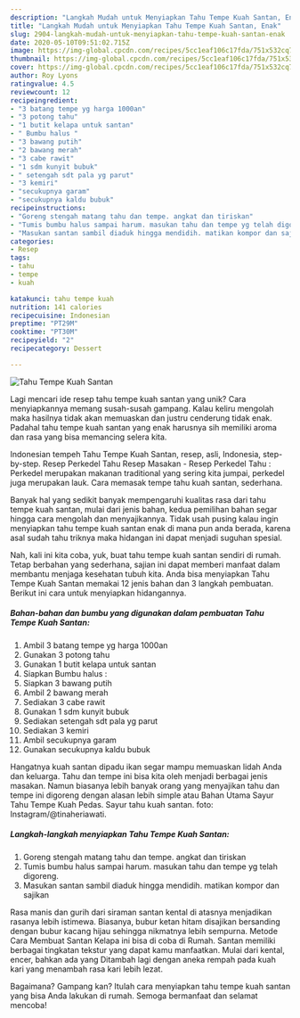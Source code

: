 ```yaml
---
description: "Langkah Mudah untuk Menyiapkan Tahu Tempe Kuah Santan, Enak"
title: "Langkah Mudah untuk Menyiapkan Tahu Tempe Kuah Santan, Enak"
slug: 2904-langkah-mudah-untuk-menyiapkan-tahu-tempe-kuah-santan-enak
date: 2020-05-10T09:51:02.715Z
image: https://img-global.cpcdn.com/recipes/5cc1eaf106c17fda/751x532cq70/tahu-tempe-kuah-santan-foto-resep-utama.jpg
thumbnail: https://img-global.cpcdn.com/recipes/5cc1eaf106c17fda/751x532cq70/tahu-tempe-kuah-santan-foto-resep-utama.jpg
cover: https://img-global.cpcdn.com/recipes/5cc1eaf106c17fda/751x532cq70/tahu-tempe-kuah-santan-foto-resep-utama.jpg
author: Roy Lyons
ratingvalue: 4.5
reviewcount: 12
recipeingredient:
- "3 batang tempe yg harga 1000an"
- "3 potong tahu"
- "1 butit kelapa untuk santan"
- " Bumbu halus "
- "3 bawang putih"
- "2 bawang merah"
- "3 cabe rawit"
- "1 sdm kunyit bubuk"
- " setengah sdt pala yg parut"
- "3 kemiri"
- "secukupnya garam"
- "secukupnya kaldu bubuk"
recipeinstructions:
- "Goreng stengah matang tahu dan tempe. angkat dan tiriskan"
- "Tumis bumbu halus sampai harum. masukan tahu dan tempe yg telah digoreng."
- "Masukan santan sambil diaduk hingga mendidih. matikan kompor dan sajikan"
categories:
- Resep
tags:
- tahu
- tempe
- kuah

katakunci: tahu tempe kuah 
nutrition: 141 calories
recipecuisine: Indonesian
preptime: "PT29M"
cooktime: "PT30M"
recipeyield: "2"
recipecategory: Dessert

---
```



![Tahu Tempe Kuah Santan](https://img-global.cpcdn.com/recipes/5cc1eaf106c17fda/751x532cq70/tahu-tempe-kuah-santan-foto-resep-utama.jpg)

Lagi mencari ide resep tahu tempe kuah santan yang unik? Cara menyiapkannya memang susah-susah gampang. Kalau keliru mengolah maka hasilnya tidak akan memuaskan dan justru cenderung tidak enak. Padahal tahu tempe kuah santan yang enak harusnya sih memiliki aroma dan rasa yang bisa memancing selera kita.

Indonesian tempeh Tahu Tempe Kuah Santan, resep, asli, Indonesia, step-by-step. Resep Perkedel Tahu Resep Masakan - Resep Perkedel Tahu : Perkedel merupakan makanan traditional yang sering kita jumpai, perkedel juga merupakan lauk. Cara memasak tempe tahu kuah santan, sederhana.

Banyak hal yang sedikit banyak mempengaruhi kualitas rasa dari tahu tempe kuah santan, mulai dari jenis bahan, kedua pemilihan bahan segar hingga cara mengolah dan menyajikannya. Tidak usah pusing kalau ingin menyiapkan tahu tempe kuah santan enak di mana pun anda berada, karena asal sudah tahu triknya maka hidangan ini dapat menjadi suguhan spesial.


Nah, kali ini kita coba, yuk, buat tahu tempe kuah santan sendiri di rumah. Tetap berbahan yang sederhana, sajian ini dapat memberi manfaat dalam membantu menjaga kesehatan tubuh kita. Anda bisa menyiapkan Tahu Tempe Kuah Santan memakai 12 jenis bahan dan 3 langkah pembuatan. Berikut ini cara untuk menyiapkan hidangannya.

<!--inarticleads1-->

##### Bahan-bahan dan bumbu yang digunakan dalam pembuatan Tahu Tempe Kuah Santan:

1. Ambil 3 batang tempe yg harga 1000an
1. Gunakan 3 potong tahu
1. Gunakan 1 butit kelapa untuk santan
1. Siapkan  Bumbu halus :
1. Siapkan 3 bawang putih
1. Ambil 2 bawang merah
1. Sediakan 3 cabe rawit
1. Gunakan 1 sdm kunyit bubuk
1. Sediakan  setengah sdt pala yg parut
1. Sediakan 3 kemiri
1. Ambil secukupnya garam
1. Gunakan secukupnya kaldu bubuk


Hangatnya kuah santan dipadu ikan segar mampu memuaskan lidah Anda dan keluarga. Tahu dan tempe ini bisa kita oleh menjadi berbagai jenis masakan. Namun biasanya lebih banyak orang yang menyajikan tahu dan tempe ini digoreng dengan alasan lebih simple atau Bahan Utama Sayur Tahu Tempe Kuah Pedas. Sayur tahu kuah santan. foto: Instagram/@tinaheriawati. 

<!--inarticleads2-->

##### Langkah-langkah menyiapkan Tahu Tempe Kuah Santan:

1. Goreng stengah matang tahu dan tempe. angkat dan tiriskan
1. Tumis bumbu halus sampai harum. masukan tahu dan tempe yg telah digoreng.
1. Masukan santan sambil diaduk hingga mendidih. matikan kompor dan sajikan


Rasa manis dan gurih dari siraman santan kental di atasnya menjadikan rasanya lebih istimewa. Biasanya, bubur ketan hitam disajikan bersanding dengan bubur kacang hijau sehingga nikmatnya lebih sempurna. Metode Cara Membuat Santan Kelapa ini bisa di coba di Rumah. Santan memiliki berbagai tingkatan tekstur yang dapat kamu manfaatkan. Mulai dari kental, encer, bahkan ada yang Ditambah lagi dengan aneka rempah pada kuah kari yang menambah rasa kari lebih lezat. 

Bagaimana? Gampang kan? Itulah cara menyiapkan tahu tempe kuah santan yang bisa Anda lakukan di rumah. Semoga bermanfaat dan selamat mencoba!

